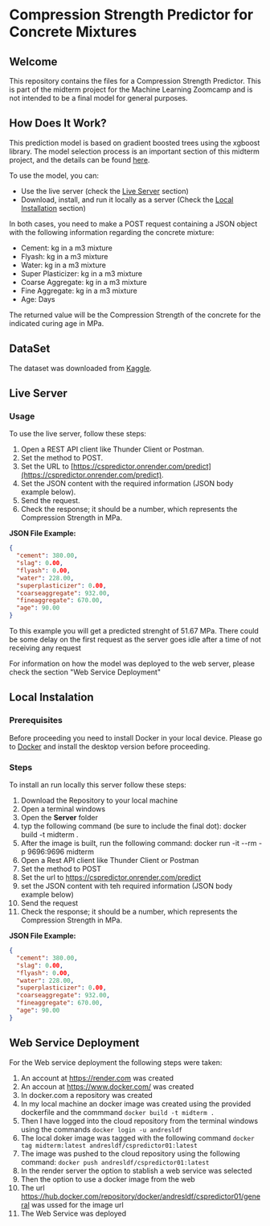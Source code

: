 # Compression Strength Predictor for Concrete Mixtures

## Welcome
This repository contains the files for a Compression Strength Predictor. This is part of the midterm project for the Machine Learning Zoomcamp and is not intended to be a final model for general purposes.

## How Does It Work?
This prediction model is based on gradient boosted trees using the xgboost library. The model selection process is an important section of this midterm project, and the details can be found [here](#).

To use the model, you can:
- Use the live server (check the [Live Server](#live-server) section)
- Download, install, and run it locally as a server (Check the [Local Installation](#local-installation) section)

In both cases, you need to make a POST request containing a JSON object with the following information regarding the concrete mixture:
- Cement: kg in a m3 mixture
- Flyash: kg in a m3 mixture
- Water: kg in a m3 mixture
- Super Plasticizer: kg in a m3 mixture
- Coarse Aggregate: kg in a m3 mixture
- Fine Aggregate: kg in a m3 mixture
- Age: Days

The returned value will be the Compression Strength of the concrete for the indicated curing age in MPa.

## DataSet
The dataset was downloaded from [Kaggle](https://www.kaggle.com/datasets/maajdl/yeh-concret-data).

## Live Server
### Usage
To use the live server, follow these steps:
1. Open a REST API client like Thunder Client or Postman.
2. Set the method to POST.
3. Set the URL to [https://cspredictor.onrender.com/predict](https://cspredictor.onrender.com/predict).
4. Set the JSON content with the required information (JSON body example below).
5. Send the request.
6. Check the response; it should be a number, which represents the Compression Strength in MPa.

**JSON File Example:**
```json
{
  "cement": 380.00,
  "slag": 0.00,
  "flyash": 0.00,
  "water": 228.00,
  "superplasticizer": 0.00,
  "coarseaggregate": 932.00,
  "fineaggregate": 670.00,
  "age": 90.00
}
```
To this example you will get a predicted strenght of 51.67 MPa.
There could be some delay on the first request as the server goes idle after a time of not receiving any request

For information on how the model was deployed to the web server, please check the section "Web Service Deployment"

## Local Instalation
### Prerequisites
Before proceeding you need to install Docker in your local device. Please go to  [Docker](https://www.docker.com/) and install the desktop version before proceeding.

### Steps
To install an run locally this server follow these steps:
1. Download the Repository to your local machine
2. Open a terminal windows
3. Open the **Server** folder
4. typ the following command (be sure to include the final dot): docker build -t midterm .
5. After the image is built, run the following command: docker run -it --rm -p 9696:9696 midterm
6. Open a Rest API client like Thunder Client or Postman
7. Set the method to POST
8. Set the url to https://cspredictor.onrender.com/predict
9. set the JSON content with teh required information (JSON body example below)
10. Send the request
11. Check the response; it should be a number, which represents the Compression Strength in MPa.

**JSON File Example:**
```json
{
  "cement": 380.00,
  "slag": 0.00,
  "flyash": 0.00,
  "water": 228.00,
  "superplasticizer": 0.00,
  "coarseaggregate": 932.00,
  "fineaggregate": 670.00,
  "age": 90.00
}
```
## Web Service Deployment
For the Web service deployment the following steps were taken:
1. An account at https://render.com was created
2. An accoun at https://www.docker.com/ was created
3. In docker.com a repository was created
4. In my local machine an docker image was created using the provided dockerfile and the commmand ``` docker build -t midterm . ```
5. Then I have logged into the cloud repository from the terminal windows using the commands ```docker login -u andresldf ```
6. The local doker image was tagged with the following command ```docker tag midterm:latest andresldf/cspredictor01:latest ```
7. The image was pushed to the cloud repository using the following command: ``` docker push andresldf/cspredictor01:latest ```
8. In the render server the option to stablish a web service was selected
9. Then the option to use a docker image from the web
10. The url https://hub.docker.com/repository/docker/andresldf/cspredictor01/general was ussed for the image url
11. The Web Service was deployed

